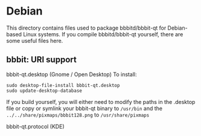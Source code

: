 
Debian
====================
This directory contains files used to package bbbitd/bbbit-qt
for Debian-based Linux systems. If you compile bbbitd/bbbit-qt yourself, there are some useful files here.

## bbbit: URI support ##


bbbit-qt.desktop  (Gnome / Open Desktop)
To install:

	sudo desktop-file-install bbbit-qt.desktop
	sudo update-desktop-database

If you build yourself, you will either need to modify the paths in
the .desktop file or copy or symlink your bbbit-qt binary to `/usr/bin`
and the `../../share/pixmaps/bbbit128.png` to `/usr/share/pixmaps`

bbbit-qt.protocol (KDE)

